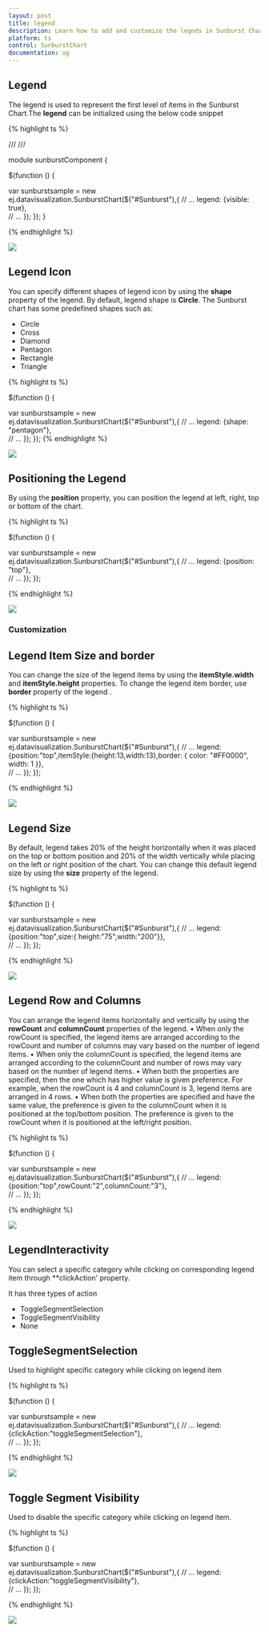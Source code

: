```yaml
---
layout: post
title: legend
description: Learn how to add and customize the legnds in Sunburst Chart.
platform: ts
control: SunburstChart
documentation: ug
---
```


## Legend
The legend is used to represent the first level of items in the Sunburst Chart.The **legend** can be initialized using the below code snippet

{% highlight ts %}

/// <reference path="tsfiles/jquery.d.ts" />
/// <reference path="tsfiles/ej.web.all.d.ts" />

module  sunburstComponent {

$(function () {

var sunburstsample = new ej.datavisualization.SunburstChart($("#Sunburst"),{
            // ...
        legend: {visible: true},    	
            // ...
        });
    });
}

{% endhighlight %}

![](Legend_images/Legend_img1.png)

## Legend Icon 

You can specify different shapes of legend icon by using the **shape** property of the legend. By default, legend shape is **Circle**. The Sunburst chart has some predefined shapes such as:
* Circle
* Cross
* Diamond
* Pentagon
* Rectangle
* Triangle

{% highlight ts %}

$(function () {

var sunburstsample = new ej.datavisualization.SunburstChart($("#Sunburst"),{
            // ...
        legend: {shape: "pentagon"},    	
            // ...
        });
    });
{% endhighlight %}

![](Legend_images/Legend_img2.png)
 
## Positioning the Legend

By using the **position** property, you can position the legend at left, right, top or bottom of the chart. 

{% highlight ts %}

$(function () {

var sunburstsample = new ej.datavisualization.SunburstChart($("#Sunburst"),{
            // ...
        legend: {position: "top"},    	
            // ...
        });
    });

{% endhighlight %}

![](Legend_images/Legend_img3.png)
 
### Customization

## Legend Item Size and border
You can change the size of the legend items by using the **itemStyle.width** and **itemStyle.height** properties. To change the legend item border, use **border** property of the legend .

{% highlight ts %}

$(function () {

var sunburstsample = new ej.datavisualization.SunburstChart($("#Sunburst"),{
            // ...
        legend: {position:"top",itemStyle:{height:13,width:13},border: { color: "#FF0000", width: 1 }},    	
            // ...
        });
    });



{% endhighlight %}

![](Legend_images/Legend_img4.png)

## Legend Size

By default, legend takes 20% of the height horizontally when it was placed on the top or bottom position and 20% of the width vertically while placing on the left or right position of the chart. You can change this default legend size by using the **size** property of the legend.

{% highlight ts %}

$(function () {

var sunburstsample = new ej.datavisualization.SunburstChart($("#Sunburst"),{
            // ...
         legend: {position:"top",size:{ height:"75",width:"200"}},    	
            // ...
        });
    });


{% endhighlight %}

 ![](Legend_images/Legend_img5.png)

## Legend Row and Columns

You can arrange the legend items horizontally and vertically by using the **rowCount** and **columnCount** properties of the legend.
•	When only the rowCount is specified, the legend items are arranged according to the rowCount and number of columns may vary based on the number of legend items.
•	When only the columnCount is specified, the legend items are arranged according to the columnCount and number of rows may vary based on the number of legend items.
•	When both the properties are specified, then the one which has higher value is given preference. For example, when the rowCount is 4 and columnCount is 3, legend items are arranged in 4 rows.
•	When both the properties are specified and have the same value, the preference is given to the columnCount when it is positioned at the top/bottom position. The preference is given to the rowCount when it is positioned at the left/right position.
 
{% highlight ts %}

$(function () {

var sunburstsample = new ej.datavisualization.SunburstChart($("#Sunburst"),{
            // ...
          legend: {position:"top",rowCount:"2",columnCount:"3"},    	
            // ...
        });
    });

{% endhighlight %}

![](Legend_images/Legend_img6.png)
 
## LegendInteractivity

You can select a specific category while clicking on corresponding legend item through **clickAction' property. 

It has three types of action
*	ToggleSegmentSelection
*	ToggleSegmentVisibility
*	None

## ToggleSegmentSelection

Used to highlight specific category while clicking on legend item

{% highlight ts %}

$(function () {

var sunburstsample = new ej.datavisualization.SunburstChart($("#Sunburst"),{
            // ...
         legend: {clickAction:"toggleSegmentSelection"},   	
            // ...
        });
    });

{% endhighlight %}

![](Legend_images/Legend_img7.png)
 
## Toggle Segment Visibility

Used to disable the specific category while clicking on legend item.

{% highlight ts %}

$(function () {

var sunburstsample = new ej.datavisualization.SunburstChart($("#Sunburst"),{
            // ...
         legend: {clickAction:"toggleSegmentVisibility"},   	
            // ...
        });
    });


{% endhighlight %}


![](Legend_images/Legend_img8.png)


